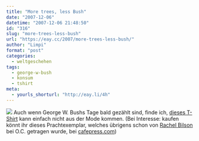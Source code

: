 ```yaml
---
title: "More trees, less Bush"
date: "2007-12-06"
datetime: "2007-12-06 21:48:50"
id: "316"
slug: "more-trees-less-bush"
url: "https://eay.cc/2007/more-trees-less-bush/"
author: "Limpi"
format: "post"
categories:
  - weltgeschehen
tags:
  - george-w-bush
  - konsum
  - tshirt
meta:
  - yourls_shorturl: "http://eay.li/4h"
---
```


![](/uploads/2007/moretreeslessbush.gif) Auch wenn George W. Bushs Tage bald gezählt sind, finde ich, [dieses T-Shirt](http://www.cafepress.com/politicalgetup.22482574) kann einfach nicht aus der Mode kommen. (Bei Interesse: kaufen könnt ihr dieses Prachtexemplar, welches übrigens schon von [Rachel Bilson](http://www.rachelstyle.org/) bei O.C. getragen wurde, bei [cafepress.com](http://www.cafepress.com))
